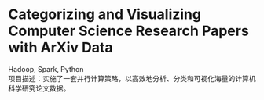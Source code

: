 # Categorizing and Visualizing Computer Science Research Papers with ArXiv Data  
Hadoop, Spark, Python  
项目描述：实施了一套并行计算策略，以高效地分析、分类和可视化海量的计算机科学研究论文数据。
